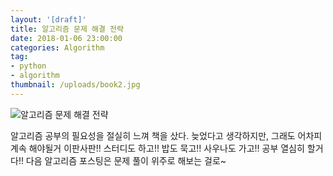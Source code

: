 ```yaml
---
layout: '[draft]'
title: 알고리즘 문제 해결 전략
date: 2018-01-06 23:00:00
categories: Algorithm
tag:
- python
- algorithm
thumbnail: /uploads/book2.jpg
---
```


![알고리즘 문제 해결 전략](/uploads/book2.jpg)

알고리즘  공부의 필요성을 절실히 느껴 책을 샀다. 늦었다고 생각하지만, 그래도 어차피 계속 해야될거 이판사판!! 스터디도 하고!! 밥도 묵고!! 사우나도 가고!! 공부 열심히 할거다!! 다음 알고리즘 포스팅은 문제 풀이 위주로 해보는 걸로~
